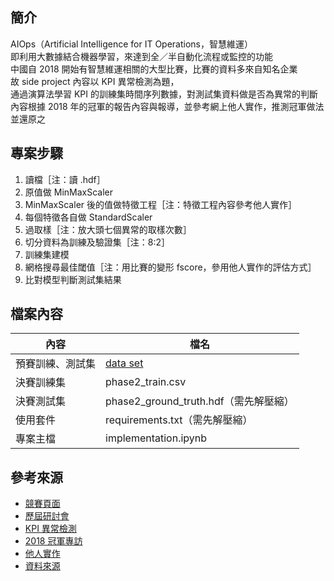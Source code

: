 ## 簡介
AIOps（Artificial Intelligence for IT Operations，智慧維運）  
即利用大數據結合機器學習，來達到全／半自動化流程或監控的功能  
中國自 2018 開始有智慧維運相關的大型比賽，比賽的資料多來自知名企業  
故 side project 內容以 KPI 異常檢測為題，  
通過演算法學習 KPI 的訓練集時間序列數據，對測試集資料做是否為異常的判斷    
內容根據 2018 年的冠軍的報告內容與報導，並參考網上他人實作，推測冠軍做法並還原之  

## 專案步驟
1. 讀檔［注：讀 .hdf］
2. 原值做 MinMaxScaler
3. MinMaxScaler 後的值做特徵工程［注：特徵工程內容參考他人實作］
4. 每個特徵各自做 StandardScaler
5. 過取樣［注：放大頭七個異常的取樣次數］
6. 切分資料為訓練及驗證集［注：8:2］
7. 訓練集建模
8. 網格搜尋最佳閾值［注：用比賽的變形 fscore，參用他人實作的評估方式］
9. 比對模型判斷測試集結果

## 檔案內容
內容|檔名
----|----
預賽訓練、測試集|[data set](https://github.com/NetManAIOps/KPI-Anomaly-Detection/tree/master/Preliminary_dataset)
決賽訓練集|phase2_train.csv
決賽測試集|phase2_ground_truth.hdf（需先解壓縮）
使用套件|requirements.txt（需先解壓縮）
專案主檔|implementation.ipynb

## 參考來源
* [競賽頁面](http://iops.ai/competition_list/)
* [歷屆研討會](https://workshop.aiops.org/)
* [KPI 異常檢測](http://iops.ai/problem_detail/?id=5)
* [2018 冠軍專訪](http://blog.itpub.net/31562044/viewspace-2285169/)
* [他人實作](https://github.com/chengqianghuang/exp-anomaly-detector-AIOps)
* [資料來源](https://github.com/NetManAIOps/KPI-Anomaly-Detection)
